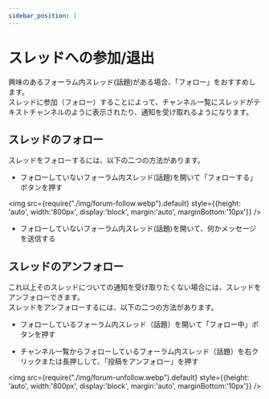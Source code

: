 ```yaml
---
sidebar_position: 1
---
```


# スレッドへの参加/退出

興味のあるフォーラム内スレッド(話題)がある場合、「フォロー」をおすすめします。   
スレッドに参加（フォロー）することによって、チャンネル一覧にスレッドがテキストチャンネルのように表示されたり、通知を受け取れるようになります。

## スレッドのフォロー

スレッドをフォローするには、以下の二つの方法があります。

- フォローしていないフォーラム内スレッド(話題)を開いて「フォローする」ボタンを押す

<img src={require("./img/forum-follow.webp").default}
     style={{height: 'auto', width:'800px', display:'block', margin:'auto', marginBottom:'10px'}} />

- フォローしていないフォーラム内スレッド(話題)を開いて、何かメッセージを送信する

## スレッドのアンフォロー

これ以上そのスレッドについての通知を受け取りたくない場合には、スレッドをアンフォローできます。   
スレッドをアンフォローするには、以下の二つの方法があります。

- フォローしているフォーラム内スレッド（話題）を開いて「フォロー中」ボタンを押す

- チャンネル一覧からフォローしているフォーラム内スレッド（話題）を右クリックまたは長押しして、「投稿をアンフォロー」を押す

<img src={require("./img/forum-unfollow.webp").default}
     style={{height: 'auto', width:'800px', display:'block', margin:'auto', marginBottom:'10px'}} />
